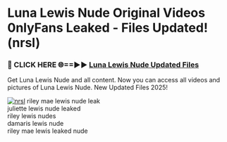 # Luna Lewis Nude Original Videos 0nlyFans Leaked - Files Updated! (nrsl)

<h3>🔴 CLICK HERE 🌐==►► <a href="https://tinyurl.com/5h6xmrr3" rel="nofollow">Luna Lewis Nude Updated Files</a></h3>

Get Luna Lewis Nude and all content. Now you can access all videos and pictures of Luna Lewis Nude. New Updated Files 2025!

[![nrsl](https://i.imgur.com/KVD873Z.gif)](https://tinyurl.com/5h6xmrr3)
riley mae lewis nude leak<br>
juliette lewis nude leaked<br>
riley lewis nudes<br>
damaris lewis nude<br>
riley mae lewis leaked nude